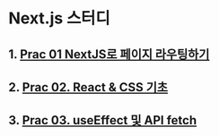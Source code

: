 # Next.js 스터디

## 1. [Prac 01 NextJS로 페이지 라우팅하기](https://github.com/Dongarimart/Next.js-Study/tree/Prac-01)
## 2. [Prac 02. React & CSS 기초](https://github.com/Dongarimart/Next.js-Study/tree/Prac-02)
## 3. [Prac 03. useEffect 및 API fetch](https://github.com/Dongarimart/Next.js-Study/tree/Prac-03)
